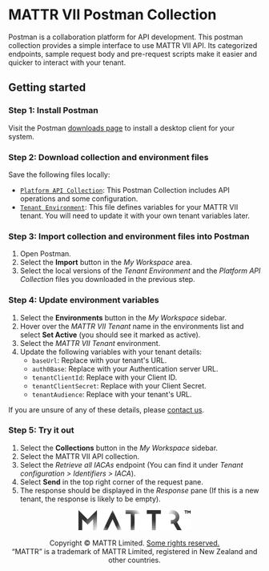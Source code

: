# MATTR VII Postman Collection

Postman is a collaboration platform for API development. This postman collection provides a simple interface to use MATTR VII API. Its categorized endpoints, sample request body and pre-request scripts make it easier and quicker to interact with your tenant.

## Getting started

### Step 1: Install Postman

Visit the Postman [downloads page](https://www.postman.com/downloads/) to install a desktop client for your system.

### Step 2: Download collection and environment files

Save the following files locally:

- [`Platform API Collection`](./platform-v12.1.0-postman-collection.json): This Postman Collection includes API operations and some configuration.
- [`Tenant Environment`](./mattr-vii.postman_environment.json): This file defines variables for your MATTR VII tenant. You will need to update it with your own tenant variables later.

### Step 3: Import collection and environment files into Postman

1. Open Postman.
2. Select the **Import** button in the _My Workspace_ area.
3. Select the local versions of the _Tenant Environment_ and the _Platform API Collection_ files you downloaded in the previous step.

### Step 4: Update environment variables

1. Select the **Environments** button in the _My Workspace_ sidebar.
2. Hover over the _MATTR VII Tenant_ name in the environments list and select **Set Active** (you should see it marked as active).
3. Select the _MATTR VII Tenant_ environment.
4. Update the following variables with your tenant details:
   - `baseUrl`: Replace with your tenant's URL.
   - `auth0Base`: Replace with your Authentication server URL.
   - `tenantClientId`: Replace with your Client ID.
   - `tenantClientSecret`: Replace with your Client Secret.
   - `tenantAudience`: Replace with your tenant's URL.

If you are unsure of any of these details, please [contact us](mailto:dev-support@mattr.global).

### Step 5: Try it out

1. Select the **Collections** button in the _My Workspace_ sidebar.
2. Select the MATTR VII API collection.
3. Select the _Retrieve all IACAs_ endpoint (You can find it under _Tenant configuration > Identifiers > IACA_).
4. Select **Send** in the top right corner of the request pane.
5. The response should be displayed in the _Response_ pane (If this is a new tenant, the response is likely to be empty).

<p align="center"><a href="https://mattr.global" target="_blank"><img height="40px" src ="../docs/assets/mattr-logo-tm.svg"></a></p><p align="center">Copyright © MATTR Limited. <a href="./LICENSE">Some rights reserved.</a><br/>“MATTR” is a trademark of MATTR Limited, registered in New Zealand and other countries.</p>
